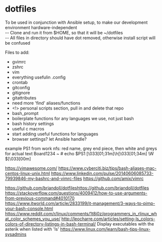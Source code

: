 # dotfiles

To be used in conjunction with Ansible setup, to make our development environment hardware-independent  
-- Clone and run it from $HOME, so that it will be ~/dotfiles  
-- All files in directory should have dot removed, otherwise install script will be confused

Files to add:  
- gvimrc  
- zshrc  
- vim  
- everything usefulin .config  
- crontab  
- gitconfig  
- gitignore  
- gitattributes  
- need more 'find' aliases/functions
- <!> personal scripts section, pull in and delete that repo
- bash_prompt  
- boilerplate functions for any languages we use, not just bash  
- bash history settings  
- useful c macros  
- start adding useful functions for languages  
- browser settings? let Ansible handle?

example PS1 from work nfs: red name, grey end piece, then white and greys for actual text
Board1234 ~ # echo $PS1
\[\033[01;31m\]\h\[\033[01;34m\] \W \$\[\033[00m\]


https://vimawesome.com/
https://www.cyberciti.biz/tips/bash-aliases-mac-centos-linux-unix.html
https://www.linkedin.com/pulse/20140606085733-79939846-my-bashrc-and-vimrc-files
https://github.com/amix/vimrc

https://github.com/briandoll/dotfileshttps://github.com/briandoll/dotfiles
https://stackoverflow.com/questions/4009412/how-to-use-arguments-from-previous-command#4010170
https://www.itworld.com/article/2833199/it-management/3-ways-to-pimp-your-bash-console.html
https://www.reddit.com/r/linux/comments/1t8i0z/programmers_in_rlinux_what_color_schemes_you_use/
http://leocharre.com/articles/setting-ls_colors-colors-of-directory-listings-in-bash-terminal/
Display executables with the asterik when listed with 'ls'
https://www.linux.com/learn/bash-tips-linux-sysadmins

